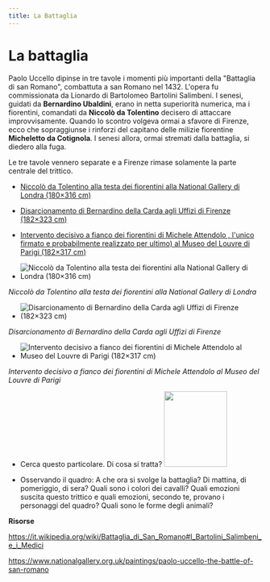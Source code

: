 ```yaml
---
title: La Battaglia
---
```


# La battaglia

Paolo Uccello dipinse in tre tavole i momenti più importanti della "Battaglia di san Romano", combattuta a san Romano nel 1432. L'opera fu commissionata da Lionardo di Bartolomeo Bartolini Salimbeni.
I senesi, guidati da **Bernardino Ubaldini**, erano in netta superiorità numerica, ma i fiorentini, comandati da **Niccolò da Tolentino** decisero di attaccare improvvisamente. Quando lo scontro volgeva ormai a sfavore di Firenze, ecco che  sopraggiunse i rinforzi del capitano delle milizie fiorentine **Micheletto da Cotignola**. I senesi allora, ormai stremati dalla battaglia, si diedero alla fuga.
 
Le tre tavole vennero separate e a Firenze rimase solamente la parte centrale del trittico.

- [Niccolò da Tolentino alla testa dei fiorentini alla National Gallery di Londra (180×316 cm)](
https://upload.wikimedia.org/wikipedia/commons/9/98/San_Romano_Battle_%28Paolo_Uccello%2C_London%29_01.jpg)

- [Disarcionamento di Bernardino della Carda agli Uffizi di Firenze (182×323 cm)]( https://upload.wikimedia.org/wikipedia/commons/d/df/La_batalla_de_San_Romano%2C_por_Paolo_Uccello.jpg)

- [Intervento decisivo a fianco dei fiorentini di Michele Attendolo , l'unico firmato e probabilmente realizzato per ultimo) al Museo del Louvre di Parigi (182×317  cm)]( https://upload.wikimedia.org/wikipedia/commons/d/d6/San_Romano_Battle_%28Paolo_Uccello%2C_Paris%29_01.jpg)

- ![Niccolò da Tolentino alla testa dei fiorentini alla National Gallery di Londra (180×316 cm)](
https://upload.wikimedia.org/wikipedia/commons/9/98/San_Romano_Battle_%28Paolo_Uccello%2C_London%29_01.jpg)

*Niccolò da Tolentino alla testa dei fiorentini alla National Gallery di Londra*

- ![Disarcionamento di Bernardino della Carda agli Uffizi di Firenze (182×323 cm)]( https://upload.wikimedia.org/wikipedia/commons/d/df/La_batalla_de_San_Romano%2C_por_Paolo_Uccello.jpg)

*Disarcionamento di Bernardino della Carda agli Uffizi di Firenze*

- ![Intervento decisivo a fianco dei fiorentini di Michele Attendolo al Museo del Louvre di Parigi (182×317  cm)]( https://upload.wikimedia.org/wikipedia/commons/d/d6/San_Romano_Battle_%28Paolo_Uccello%2C_Paris%29_01.jpg)

*Intervento decisivo a fianco dei fiorentini di Michele Attendolo al Museo del Louvre di Parigi*

- Cerca questo particolare. Di cosa si tratta? <img src="https://upload.wikimedia.org/wikipedia/commons/thumb/d/d9/Paolo_Uccello_032.jpg/494px-Paolo_Uccello_032.jpg" 
width="125" height="150">

 - Osservando il quadro:
A che ora si svolge la battaglia? Di mattina, di pomeriggio, di sera?
Quali sono i colori dei cavalli?
Quali emozioni suscita questo trittico e quali emozioni, secondo te, provano i personaggi del quadro? 
Quali sono le forme degli animali?


**Risorse**

https://it.wikipedia.org/wiki/Battaglia_di_San_Romano#I_Bartolini_Salimbeni_e_i_Medici

https://www.nationalgallery.org.uk/paintings/paolo-uccello-the-battle-of-san-romano
